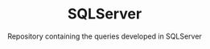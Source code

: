<h1 align="center">SQLServer</h1>

<p align="center">Repository containing the queries developed in SQLServer</p>